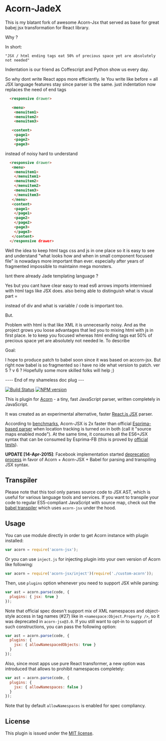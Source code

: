 # Acorn-JadeX

This is my blatant fork of awesome Acorn-Jsx that served as base for great babej jsx transformation for React library.

Why ?

In short:

	"JSX / html ending tags eat 50% of precious space yet are absolutely not needed"

Indentation is our friend as Coffescript and Python show us every day.

So why dont write React apps more efficiently. Ie
You write like before = all JSX language features stay since parser is the same. 
just indentation now replaces the need of end tags
~~~~~~html
  <responsive drawer>

   <menu>
    <menuitem1>
    <menuitem2>
    <menuitem3>

   <content>
    <page1>
    <page2>    
    <page3>
~~~~~~
instead of noisy hard to understand
~~~~~~html
  <responsive drawer>
   <menu>
    <menuitem1>
    </menuitem1>
    <menuitem2>
    </menuitem2>
    <menuitem3>
    </menuitem3>
   </menu>
   <content>
    <page1>
    </page1>
    <page2>    
    </page2>
    <page3>
    </page3>
   </content>
  </responsive drawer>
~~~~~~

Well the idea to keep html tags css and js in one place so it is 
easy to see and understand "what looks how and when in small component focused file" is nowadays more important than ever.
especially after years of fragmented impossible to maintainn mega monsters. 

Isnt there already Jade templating language ?

Yes but you cant have clear easy to read es6 arrows imports intermixed with html tags like JSX does.
also being able to distinguish what is visual part = <div> instead of div and what is variable / code is important too.

But.

Problem with html is that like XML it is unnecesarily noisy. And as the project grows you loose advantages that led you
to mixing html with js in first place. Ie to keep you focused whereas html ending tags eat 50% of precious space yet are absolutely not needed
Ie. To describe 

Goal:

I hope to produce patch to babel soon since it was based on accorn-jsx.
But right now babel is so fragmented so i have no ide what version to patch. ver 5 ? v 6 ?
Hopefully some more skilled folks will help ;)


---- End of my shameless doc plug ---

[![Build Status](https://travis-ci.org/RReverser/acorn-jsx.svg?branch=master)](https://travis-ci.org/RReverser/acorn-jsx)
[![NPM version](https://img.shields.io/npm/v/acorn-jsx.svg)](https://www.npmjs.org/package/acorn-jsx)

This is plugin for [Acorn](http://marijnhaverbeke.nl/acorn/) - a tiny, fast JavaScript parser, written completely in JavaScript.

It was created as an experimental alternative, faster [React.js JSX](http://facebook.github.io/react/docs/jsx-in-depth.html) parser.

According to [benchmarks](https://github.com/RReverser/acorn-jsx/blob/master/test/bench.html), Acorn-JSX is 2x faster than official [Esprima-based parser](https://github.com/facebook/esprima) when location tracking is turned on in both (call it "source maps enabled mode"). At the same time, it consumes all the ES6+JSX syntax that can be consumed by Esprima-FB (this is proved by [official tests](https://github.com/RReverser/acorn-jsx/blob/master/test/tests-jsx.js)).

**UPDATE [14-Apr-2015]**: Facebook implementation started [deprecation process](https://github.com/facebook/esprima/issues/111) in favor of Acorn + Acorn-JSX + Babel for parsing and transpiling JSX syntax.

## Transpiler

Please note that this tool only parses source code to JSX AST, which is useful for various language tools and services. If you want to transpile your code to regular ES5-compliant JavaScript with source map, check out the [babel transpiler](https://babeljs.io/) which uses `acorn-jsx` under the hood.

## Usage

You can use module directly in order to get Acorn instance with plugin installed:

```javascript
var acorn = require('acorn-jsx');
```

Or you can use `inject.js` for injecting plugin into your own version of Acorn like following:

```javascript
var acorn = require('acorn-jsx/inject')(require('./custom-acorn'));
```

Then, use `plugins` option whenever you need to support JSX while parsing:

```javascript
var ast = acorn.parse(code, {
  plugins: { jsx: true }
});
```

Note that official spec doesn't support mix of XML namespaces and object-style access in tag names (#27) like in `<namespace:Object.Property />`, so it was deprecated in `acorn-jsx@3.0`. If you still want to opt-in to support of such constructions, you can pass the following option:

```javascript
var ast = acorn.parse(code, {
  plugins: {
    jsx: { allowNamespacedObjects: true }
  }
});
```

Also, since most apps use pure React transformer, a new option was introduced that allows to prohibit namespaces completely:

```javascript
var ast = acorn.parse(code, {
  plugins: {
    jsx: { allowNamespaces: false }
  }
});
```

Note that by default `allowNamespaces` is enabled for spec compliancy.

## License

This plugin is issued under the [MIT license](./LICENSE).
